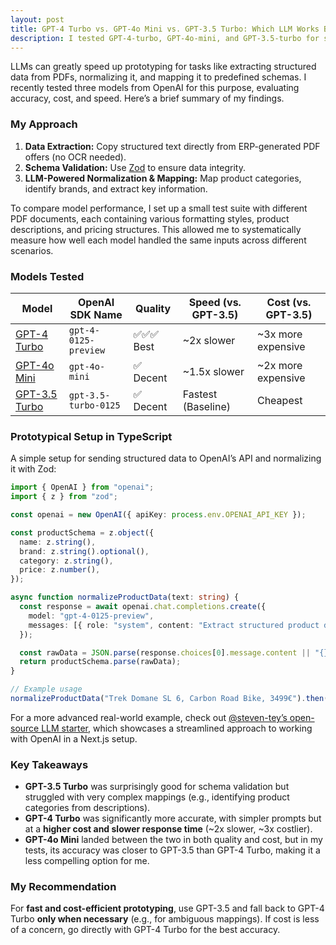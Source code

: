 ```yaml
---
layout: post
title: GPT-4 Turbo vs. GPT-4o Mini vs. GPT-3.5 Turbo: Which LLM Works Best for Data Mapping?
description: I tested GPT-4-turbo, GPT-4o-mini, and GPT-3.5-turbo for structured data extraction. Learn how to balance accuracy, speed, and cost in AI-driven workflows.
---
```


LLMs can greatly speed up prototyping for tasks like extracting structured data from PDFs, normalizing it, and mapping it to predefined schemas. I recently tested three models from OpenAI for this purpose, evaluating accuracy, cost, and speed. Here’s a brief summary of my findings.  

### My Approach  
1. **Data Extraction:** Copy structured text directly from ERP-generated PDF offers (no OCR needed).  
2. **Schema Validation:** Use [Zod](https://zod.dev/) to ensure data integrity.  
3. **LLM-Powered Normalization & Mapping:** Map product categories, identify brands, and extract key information.  

To compare model performance, I set up a small test suite with different PDF documents, each containing various formatting styles, product descriptions, and pricing structures. This allowed me to systematically measure how well each model handled the same inputs across different scenarios.  

### Models Tested  
| Model               | OpenAI SDK Name          | Quality | Speed (vs. GPT-3.5) | Cost (vs. GPT-3.5) |  
|---------------------|------------------------|---------|---------------------|--------------------|  
| [GPT-4 Turbo](https://platform.openai.com/docs/models/gpt-4-turbo) | `gpt-4-0125-preview`  | ✅✅✅ Best | ~2x slower | ~3x more expensive |  
| [GPT-4o Mini](https://platform.openai.com/docs/models/gpt-4o)  | `gpt-4o-mini`  | ✅ Decent | ~1.5x slower | ~2x more expensive |  
| [GPT-3.5 Turbo](https://platform.openai.com/docs/models/gpt-3-5) | `gpt-3.5-turbo-0125` | ✅ Decent | Fastest (Baseline) | Cheapest |  

### Prototypical Setup in TypeScript  
A simple setup for sending structured data to OpenAI’s API and normalizing it with Zod:  

```typescript
import { OpenAI } from "openai";
import { z } from "zod";

const openai = new OpenAI({ apiKey: process.env.OPENAI_API_KEY });

const productSchema = z.object({
  name: z.string(),
  brand: z.string().optional(),
  category: z.string(),
  price: z.number(),
});

async function normalizeProductData(text: string) {
  const response = await openai.chat.completions.create({
    model: "gpt-4-0125-preview",
    messages: [{ role: "system", content: "Extract structured product data from this text." }, { role: "user", content: text }],
  });

  const rawData = JSON.parse(response.choices[0].message.content || "{}");
  return productSchema.parse(rawData);
}

// Example usage
normalizeProductData("Trek Domane SL 6, Carbon Road Bike, 3499€").then(console.log).catch(console.error);
```

For a more advanced real-world example, check out [@steven-tey’s open-source LLM starter](https://github.com/steven-tey/llm-starter), which showcases a streamlined approach to working with OpenAI in a Next.js setup.  

### Key Takeaways  
- **GPT-3.5 Turbo** was surprisingly good for schema validation but struggled with very complex mappings (e.g., identifying product categories from descriptions).  
- **GPT-4 Turbo** was significantly more accurate, with simpler prompts but at a **higher cost and slower response time** (~2x slower, ~3x costlier).  
- **GPT-4o Mini** landed between the two in both quality and cost, but in my tests, its accuracy was closer to GPT-3.5 than GPT-4 Turbo, making it a less compelling option for me.  

### My Recommendation  
For **fast and cost-efficient prototyping**, use GPT-3.5 and fall back to GPT-4 Turbo **only when necessary** (e.g., for ambiguous mappings). If cost is less of a concern, go directly with GPT-4 Turbo for the best accuracy.  
